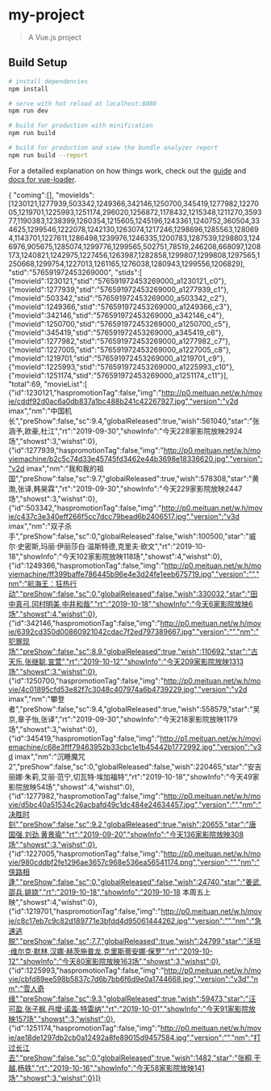 # my-project

> A Vue.js project

## Build Setup

``` bash
# install dependencies
npm install

# serve with hot reload at localhost:8080
npm run dev

# build for production with minification
npm run build

# build for production and view the bundle analyzer report
npm run build --report
```

For a detailed explanation on how things work, check out the [guide](http://vuejs-templates.github.io/webpack/) and [docs for vue-loader](http://vuejs.github.io/vue-loader).


{
    "coming":[],
    "movieIds":[1230121,1277939,503342,1249366,342146,1250700,345419,1277982,1227005,1219701,1225993,1251174,296020,1256872,1178432,1215348,1211270,359377,1190383,1238399,1260354,1215605,1245196,1243361,1240752,360504,334625,1299546,1222078,1242130,1263074,1217246,1298696,1285563,1280694,1143701,1227611,1286498,1239976,1246335,1200783,1287539,1298803,1246976,905675,1285074,1299776,1299565,502751,78519,246208,668097,1208173,1240821,1242975,1227456,1263987,1282858,1299807,1299808,1297565,1250668,1299754,1227013,1261165,1276038,1280943,1299556,1206829],
    "stid":"576591972453269000",
    "stids":[
        {"movieId":1230121,"stid":"576591972453269000_a1230121_c0"},
        {"movieId":1277939,"stid":"576591972453269000_a1277939_c1"},
        {"movieId":503342,"stid":"576591972453269000_a503342_c2"},
        {"movieId":1249366,"stid":"576591972453269000_a1249366_c3"},
        {"movieId":342146,"stid":"576591972453269000_a342146_c4"},
        {"movieId":1250700,"stid":"576591972453269000_a1250700_c5"},
        {"movieId":345419,"stid":"576591972453269000_a345419_c6"},
        {"movieId":1277982,"stid":"576591972453269000_a1277982_c7"},
        {"movieId":1227005,"stid":"576591972453269000_a1227005_c8"},
        {"movieId":1219701,"stid":"576591972453269000_a1219701_c9"},
        {"movieId":1225993,"stid":"576591972453269000_a1225993_c10"},
        {"movieId":1251174,"stid":"576591972453269000_a1251174_c11"}],
    "total":69,
    "movieList":[
        {"id":1230121,"haspromotionTag":false,"img":"http://p0.meituan.net/w.h/movie/cddf92d0ac6a0db837a1bc488b241c42267927.jpg","version":"v2d imax","nm":"中国机长","preShow":false,"sc":9.4,"globalReleased":true,"wish":561040,"star":"张涵予,欧豪,杜江","rt":"2019-09-30","showInfo":"今天228家影院放映2924场","showst":3,"wishst":0},
        {"id":1277939,"haspromotionTag":false,"img":"http://p0.meituan.net/w.h/moviemachine/b2c5c74d33e45745fd3462e44b3698e18336620.jpg","version":"v2d imax","nm":"我和我的祖国","preShow":false,"sc":9.7,"globalReleased":true,"wish":578308,"star":"黄渤,张译,韩昊霖","rt":"2019-09-30","showInfo":"今天229家影院放映2447场","showst":3,"wishst":0},
        {"id":503342,"haspromotionTag":false,"img":"http://p0.meituan.net/w.h/movie/c437c3e340eff266f5cc7dcc79bead6b2406517.jpg","version":"v3d imax","nm":"双子杀手","preShow":false,"sc":0,"globalReleased":false,"wish":100500,"star":"威尔·史密斯,玛丽·伊丽莎白·温斯特德,克里夫·欧文","rt":"2019-10-18","showInfo":"今天102家影院放映118场","showst":4,"wishst":0},
        {"id":1249366,"haspromotionTag":false,"img":"http://p0.meituan.net/w.h/moviemachine/ff399baffe786445b96e4e3d24fe1eeb675719.jpg","version":"","nm":"航海王：狂热行动","preShow":false,"sc":0,"globalReleased":false,"wish":330032,"star":"田中真弓,冈村明美,中井和哉","rt":"2019-10-18","showInfo":"今天6家影院放映6场","showst":4,"wishst":0},
        {"id":342146,"haspromotionTag":false,"img":"http://p0.meituan.net/w.h/movie/6392cd350d00860921042cdac7f2ed797389667.jpg","version":"","nm":"犯罪现场","preShow":false,"sc":8.9,"globalReleased":true,"wish":110692,"star":"古天乐,张继聪,宣萱","rt":"2019-10-12","showInfo":"今天209家影院放映1313场","showst":3,"wishst":0},
        {"id":1250700,"haspromotionTag":false,"img":"http://p0.meituan.net/w.h/movie/4c01895cfd53e82f7c3048c407974a6b4739229.jpg","version":"v2d imax","nm":"攀登者","preShow":false,"sc":9.4,"globalReleased":true,"wish":558579,"star":"吴京,章子怡,张译","rt":"2019-09-30","showInfo":"今天218家影院放映1179场","showst":3,"wishst":0},
        {"id":345419,"haspromotionTag":false,"img":"http://p1.meituan.net/w.h/moviemachine/c68e3fff79463952b33cbc1e1b45442b1772992.jpg","version":"v3d imax","nm":"沉睡魔咒2","preShow":false,"sc":0,"globalReleased":false,"wish":220465,"star":"安吉丽娜·朱莉,艾丽·范宁,切瓦特·埃加福特","rt":"2019-10-18","showInfo":"今天49家影院放映54场","showst":4,"wishst":0},
        {"id":1277982,"haspromotionTag":false,"img":"http://p0.meituan.net/w.h/movie/d5bc40a51534c26acbafd49c1dc484e24634457.jpg","version":"","nm":"决胜时刻","preShow":false,"sc":9.2,"globalReleased":true,"wish":20655,"star":"唐国强,刘劲,黄景瑜","rt":"2019-09-20","showInfo":"今天136家影院放映308场","showst":3,"wishst":0},
        {"id":1227005,"haspromotionTag":false,"img":"http://p0.meituan.net/w.h/movie/980cddbf2fe1296ae3657c968e536ea56541174.png","version":"","nm":"侠路相逢","preShow":false,"sc":0,"globalReleased":false,"wish":24740,"star":"姜武,邵兵,姚娆","rt":"2019-10-18","showInfo":"2019-10-18 本周五上映","showst":4,"wishst":0},
        {"id":1219701,"haspromotionTag":false,"img":"http://p0.meituan.net/w.h/movie/c8c17eb7c9c82d189771e3bfdd4d95061444262.jpg","version":"","nm":"急速逃脱","preShow":false,"sc":7.7,"globalReleased":true,"wish":24799,"star":"沃坦·维尔克·默林,汉娜·赫茨施普龙,克里斯蒂安娜·保罗","rt":"2019-10-12","showInfo":"今天80家影院放映163场","showst":3,"wishst":0},
        {"id":1225993,"haspromotionTag":false,"img":"http://p0.meituan.net/w.h/movie/cbfd89ee598b5837c7d6b7bb6f6d9e0a1744668.jpg","version":"v3d","nm":"雪人奇缘","preShow":false,"sc":9.3,"globalReleased":true,"wish":59473,"star":"汪可盈,张子枫,丹增·诺盖·特雷纳","rt":"2019-10-01","showInfo":"今天91家影院放映157场","showst":3,"wishst":0},
        {"id":1251174,"haspromotionTag":false,"img":"http://p0.meituan.net/w.h/movie/ae18de1297db2cb0a12492a8fe89015d9457584.jpg","version":"","nm":"打过长江去","preShow":false,"sc":0,"globalReleased":true,"wish":1482,"star":"张桐,于越,杨轶","rt":"2019-10-16","showInfo":"今天58家影院放映141场","showst":3,"wishst":0}]}